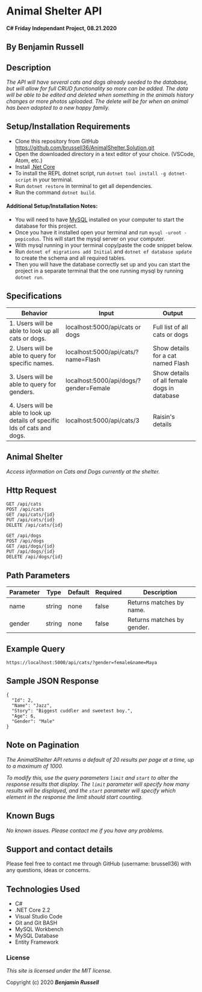 
# Animal Shelter API

#### C# Friday Independant Project, 08.21.2020

## By Benjamin Russell

## Description

_The API will have several cats and dogs already seeded to the database, but will allow for full CRUD functionality so more can be added. The data will be able to be edited and deleted when something in the animals history changes or more photos uploaded. The delete will be for when an animal has been adopted to a new happy family._

## Setup/Installation Requirements

* Clone this repository from GitHub https://github.com/brussell36/AnimalShelter.Solution.git
* Open the downloaded directory in a text editor of your choice. (VSCode, Atom, etc.)
* Install [.Net Core](https://dotnet.microsoft.com/download/dotnet-core/2.2) 
* To install the REPL dotnet script, run `dotnet tool install -g dotnet-script` in your terminal.
* Run `dotnet restore` in terminal to get all dependencies.
* Run the command `dotnet build`.

#### Additional Setup/Installation Notes:

* You will need to have [MySQL](https://www.mysql.com/) installed on your computer to start the database for this project. 
* Once you have it installed open your terminal and run `mysql -uroot -pepicodus`. This will start the mysql server on your computer. 
* With mysql running in your terminal copy/paste the code snippet below.
* Run `dotnet ef migrations add Initial` and `dotnet ef database update` to create the schema and all required tables.
* Then you will have the database correctly set up and you can start the project in a separate terminal that the one running mysql by running `dotnet run`.

## Specifications

| Behavior | Input | Output |
| -------- | ----- | ------ |
| 1. Users will be able to look up all cats or dogs. | localhost:5000/api/cats or dogs | Full list of all cats or dogs |
| 2. Users will be able to query for specific names. | localhost:5000/api/cats/?name=Flash | Show details for a cat named Flash |
| 3. Users will be able to query for genders. | localhost:5000/api/dogs/?gender=Female | Show details of all female dogs in database |
| 4. Users will be able to look up details of specific Ids of cats and dogs.| localhost:5000/api/cats/3 | Raisin's details |

## Animal Shelter

_Access information on Cats and Dogs currently at the shelter._

## Http Request

```
GET /api/cats
POST /api/cats
GET /api/cats/{id}
PUT /api/cats/{id}
DELETE /api/cats/{id}
```
```
GET /api/dogs
POST /api/dogs
GET /api/dogs/{id}
PUT /api/dogs/{id}
DELETE /api/dogs/{id}
```
## Path Parameters

| Parameter | Type | Default | Required | Description |
| --------- | ---- | ------- | -------- | ----------- |
| name | string | none | false | Returns matches by name. |
| gender | string | none | false | Returns matches by gender. |

## Example Query

```https://localhost:5000/api/cats/?gender=female&name=Maya```

## Sample JSON Response

```
{
  "Id": 2,
  "Name": "Jazz",
  "Story": "Biggest cuddler and sweetest boy.",
  "Age": 6,
  "Gender": "Male"
}
```

## Note on Pagination

_The AnimalShelter API returns a default of 20 results per page at a time, up to a maximum of 1000._

_To modify this, use the query parameters `limit` and `start` to alter the response results that display. The `limit` parameter will specify how many results will be displayed, and the `start` parameter will specify which element in the response the limit should start counting._

## Known Bugs

_No known issues. Please contact me if you have any problems._


## Support and contact details

Please feel free to contact me through GitHub (username: brussell36) with any questions, ideas or concerns.  

## Technologies Used

* C#
* .NET Core 2.2
* Visual Studio Code 
* Git and Git BASH 
* MySQL Workbench
* MySQL Database
* Entity Framework


### License

*This site is licensed under the MIT license.*

Copyright (c) 2020 **_Benjamin Russell_**
